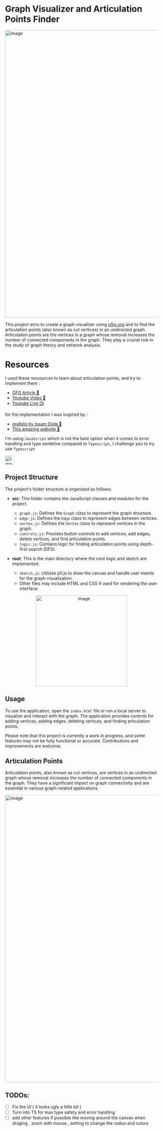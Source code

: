 # Graph Visualizer and Articulation Points Finder

<img width="948" alt="image" src="https://github.com/MoncefME/graph-articulation-points-viz/assets/77624873/0befd5d2-a03d-48a9-9699-959efdf225a9">

This project aims to create a graph visualizer using [p5js.org](http://p5js.org) and to find the articulation points (also known as cut vertices) in an undirected graph. Articulation points are the vertices in a graph whose removal increases the number of connected components in the graph. They play a crucial role in the study of graph theory and network analysis.

# Resources

I used these ressources to learn about articulation points, and try to implement them :

- [ GFG Article 📑 ](https://www.geeksforgeeks.org/articulation-points-or-cut-vertices-in-a-graph/)
- [ Youtube Video 🎥 ](https://www.youtube.com/watch?v=64KK9K4RpKE)
- [ Youtube Live 📺 ](https://www.youtube.com/watch?v=iYJqgMKYsdI)

for the implementation I was inspired by :

- [grafolio by Issam Djida 🫡](https://grapholio.djidax.com/)
- [This amazing website 🥶](https://giggiox.github.io/graphTheory-Visualizer/)

I'm using `JavaScript` which is not the best option when it comes to error handling and type sentetive compared to `Typescript`, I challenge you to try use `Typescript`

<img width="30" alt="image" src="https://raw.githubusercontent.com/remojansen/logo.ts/master/ts.jpg" style="margin-right: 10px;">

## Project Structure

The project's folder structure is organized as follows:

- **src**: This folder contains the JavaScript classes and modules for the project.

  - `graph.js`: Defines the `Graph` class to represent the graph structure.
  - `edge.js`: Defines the `Edge` class to represent edges between vertices.
  - `vertex.js`: Defines the `Vertex` class to represent vertices in the graph.
  - `controls.js`: Provides button controls to add vertices, add edges, delete vertices, and find articulation points.
  - `logic.js`: Contains logic for finding articulation points using depth-first search (DFS).

- **root**: This is the main directory where the core logic and sketch are implemented.
  - `sketch.js`: Utilizes p5.js to draw the canvas and handle user events for the graph visualization.
  - Other files may include HTML and CSS if used for rendering the user interface.

<div align="center">
  <img width="300" alt="image" src="https://upload.wikimedia.org/wikipedia/commons/d/d9/P5js_Logo.svg">
</div>

## Usage

To use the application, open the `index.html` file or run a local server to visualize and interact with the graph. The application provides controls for adding vertices, adding edges, deleting vertices, and finding articulation points.

Please note that this project is currently a work in progress, and some features may not be fully functional or accurate. Contributions and improvements are welcome.

## Articulation Points

Articulation points, also known as cut vertices, are vertices in an undirected graph whose removal increases the number of connected components in the graph. They have a significant impact on graph connectivity and are essential in various graph-related applications.

<img width="948" alt="image" src="https://github.com/MoncefME/graph-articulation-points-viz/assets/77624873/e023bd77-9282-47cb-93b4-33ac271fb5f7">

## TODOs:

- [ ] Fix the UI ( it looks ugly a little bit )
- [ ] Turn into TS for max type safety and error handling
- [ ] add other features if possible like moving around the canvas when draging , zoom with mouse , setting to change the radius and colors
